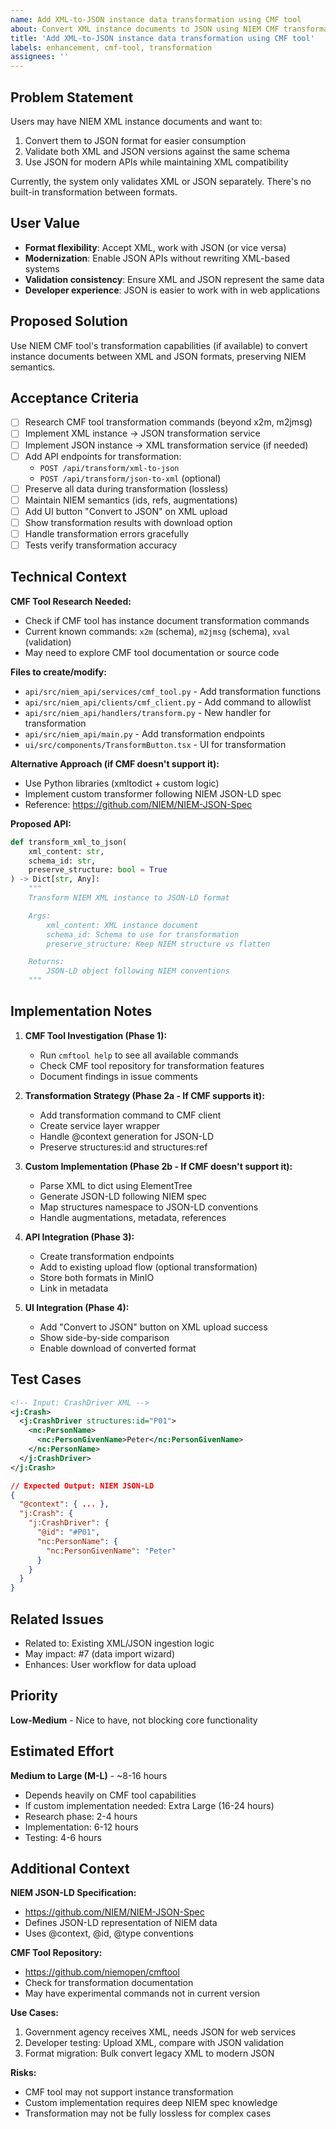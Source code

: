 ```yaml
---
name: Add XML-to-JSON instance data transformation using CMF tool
about: Convert XML instance documents to JSON using NIEM CMF transformation
title: 'Add XML-to-JSON instance data transformation using CMF tool'
labels: enhancement, cmf-tool, transformation
assignees: ''
---
```


## Problem Statement

Users may have NIEM XML instance documents and want to:
1. Convert them to JSON format for easier consumption
2. Validate both XML and JSON versions against the same schema
3. Use JSON for modern APIs while maintaining XML compatibility

Currently, the system only validates XML or JSON separately. There's no built-in transformation between formats.

## User Value

- **Format flexibility**: Accept XML, work with JSON (or vice versa)
- **Modernization**: Enable JSON APIs without rewriting XML-based systems
- **Validation consistency**: Ensure XML and JSON represent the same data
- **Developer experience**: JSON is easier to work with in web applications

## Proposed Solution

Use NIEM CMF tool's transformation capabilities (if available) to convert instance documents between XML and JSON formats, preserving NIEM semantics.

## Acceptance Criteria

- [ ] Research CMF tool transformation commands (beyond x2m, m2jmsg)
- [ ] Implement XML instance → JSON transformation service
- [ ] Implement JSON instance → XML transformation service (if needed)
- [ ] Add API endpoints for transformation:
  - `POST /api/transform/xml-to-json`
  - `POST /api/transform/json-to-xml` (optional)
- [ ] Preserve all data during transformation (lossless)
- [ ] Maintain NIEM semantics (ids, refs, augmentations)
- [ ] Add UI button "Convert to JSON" on XML upload
- [ ] Show transformation results with download option
- [ ] Handle transformation errors gracefully
- [ ] Tests verify transformation accuracy

## Technical Context

**CMF Tool Research Needed:**
- Check if CMF tool has instance document transformation commands
- Current known commands: `x2m` (schema), `m2jmsg` (schema), `xval` (validation)
- May need to explore CMF tool documentation or source code

**Files to create/modify:**
- `api/src/niem_api/services/cmf_tool.py` - Add transformation functions
- `api/src/niem_api/clients/cmf_client.py` - Add command to allowlist
- `api/src/niem_api/handlers/transform.py` - New handler for transformation
- `api/src/niem_api/main.py` - Add transformation endpoints
- `ui/src/components/TransformButton.tsx` - UI for transformation

**Alternative Approach (if CMF doesn't support it):**
- Use Python libraries (xmltodict + custom logic)
- Implement custom transformer following NIEM JSON-LD spec
- Reference: https://github.com/NIEM/NIEM-JSON-Spec

**Proposed API:**
```python
def transform_xml_to_json(
    xml_content: str,
    schema_id: str,
    preserve_structure: bool = True
) -> Dict[str, Any]:
    """
    Transform NIEM XML instance to JSON-LD format

    Args:
        xml_content: XML instance document
        schema_id: Schema to use for transformation
        preserve_structure: Keep NIEM structure vs flatten

    Returns:
        JSON-LD object following NIEM conventions
    """
```

## Implementation Notes

1. **CMF Tool Investigation (Phase 1):**
   - Run `cmftool help` to see all available commands
   - Check CMF tool repository for transformation features
   - Document findings in issue comments

2. **Transformation Strategy (Phase 2a - If CMF supports it):**
   - Add transformation command to CMF client
   - Create service layer wrapper
   - Handle @context generation for JSON-LD
   - Preserve structures:id and structures:ref

3. **Custom Implementation (Phase 2b - If CMF doesn't support it):**
   - Parse XML to dict using ElementTree
   - Generate JSON-LD following NIEM spec
   - Map structures namespace to JSON-LD conventions
   - Handle augmentations, metadata, references

4. **API Integration (Phase 3):**
   - Create transformation endpoints
   - Add to existing upload flow (optional transformation)
   - Store both formats in MinIO
   - Link in metadata

5. **UI Integration (Phase 4):**
   - Add "Convert to JSON" button on XML upload success
   - Show side-by-side comparison
   - Enable download of converted format

## Test Cases

```xml
<!-- Input: CrashDriver XML -->
<j:Crash>
  <j:CrashDriver structures:id="P01">
    <nc:PersonName>
      <nc:PersonGivenName>Peter</nc:PersonGivenName>
    </nc:PersonName>
  </j:CrashDriver>
</j:Crash>
```

```json
// Expected Output: NIEM JSON-LD
{
  "@context": { ... },
  "j:Crash": {
    "j:CrashDriver": {
      "@id": "#P01",
      "nc:PersonName": {
        "nc:PersonGivenName": "Peter"
      }
    }
  }
}
```

## Related Issues

- Related to: Existing XML/JSON ingestion logic
- May impact: #7 (data import wizard)
- Enhances: User workflow for data upload

## Priority

**Low-Medium** - Nice to have, not blocking core functionality

## Estimated Effort

**Medium to Large (M-L)** - ~8-16 hours
- Depends heavily on CMF tool capabilities
- If custom implementation needed: Extra Large (16-24 hours)
- Research phase: 2-4 hours
- Implementation: 6-12 hours
- Testing: 4-6 hours

## Additional Context

**NIEM JSON-LD Specification:**
- https://github.com/NIEM/NIEM-JSON-Spec
- Defines JSON-LD representation of NIEM data
- Uses @context, @id, @type conventions

**CMF Tool Repository:**
- https://github.com/niemopen/cmftool
- Check for transformation documentation
- May have experimental commands not in current version

**Use Cases:**
1. Government agency receives XML, needs JSON for web services
2. Developer testing: Upload XML, compare with JSON validation
3. Format migration: Bulk convert legacy XML to modern JSON

**Risks:**
- CMF tool may not support instance transformation
- Custom implementation requires deep NIEM spec knowledge
- Transformation may not be fully lossless for complex cases
